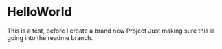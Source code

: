 # HelloWorld
This is a test, before I create a brand new Project
Just making sure this is going into the  readme branch.
